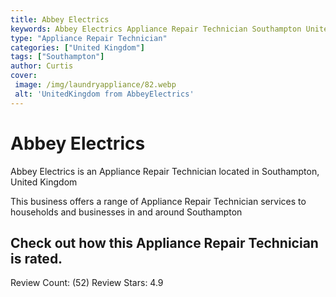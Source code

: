 ```yaml
---
title: Abbey Electrics
keywords: Abbey Electrics Appliance Repair Technician Southampton United Kingdom 
type: "Appliance Repair Technician"
categories: ["United Kingdom"]
tags: ["Southampton"]
author: Curtis
cover:
 image: /img/laundryappliance/82.webp
 alt: 'UnitedKingdom from AbbeyElectrics'
---
```


# Abbey Electrics
Abbey Electrics is an Appliance Repair Technician located in Southampton, United Kingdom

This business offers a range of Appliance Repair Technician services to households and businesses in and around Southampton

## Check out how this Appliance Repair Technician is rated.
Review Count: (52)
Review Stars: 4.9

